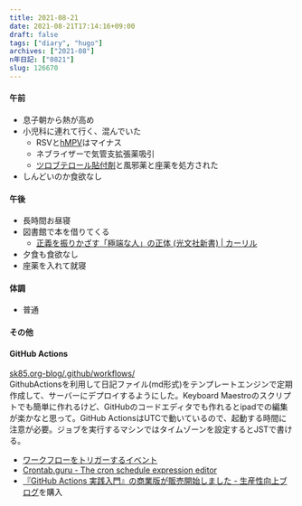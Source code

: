 ```yaml
---
title: 2021-08-21
date: 2021-08-21T17:14:16+09:00
draft: false
tags: ["diary", "hugo"]
archives: ["2021-08"]
n年日記: ["0821"]
slug: 126670
---
```

#### 午前
- 息子朝から熱が高め
- 小児科に連れて行く、混んでいた
  - RSVと[hMPV](https://ja.wikipedia.org/wiki/%E3%83%92%E3%83%88%E3%83%A1%E3%82%BF%E3%83%8B%E3%83%A5%E3%83%BC%E3%83%A2%E3%82%A6%E3%82%A4%E3%83%AB%E3%82%B9)はマイナス
  - ネブライザーで気管支拡張薬吸引
  - [ツロブテロール貼付剤](https://ja.wikipedia.org/wiki/%E3%83%84%E3%83%AD%E3%83%96%E3%83%86%E3%83%AD%E3%83%BC%E3%83%AB)と風邪薬と座薬を処方された
- しんどいのか食欲なし
#### 午後
- 長時間お昼寝
- 図書館で本を借りてくる
  - [正義を振りかざす「極端な人」の正体 (光文社新書) | カーリル](https://calil.jp/book/4334044956)
- 夕食も食欲なし
- 座薬を入れて就寝
#### 体調
- 普通
#### その他
#### GitHub Actions
[sk85.org-blog/.github/workflows/](https://github.com/sk85org/sk85.org-blog/tree/main/.github/workflows)  
GithubActionsを利用して日記ファイル(md形式)をテンプレートエンジンで定期作成して、サーバーにデプロイするようにした。Keyboard Maestroのスクリプトでも簡単に作れるけど、GitHubのコードエディタでも作れるとipadでの編集が楽かなと思って。GitHub ActionsはUTCで動いているので、起動する時間に注意が必要。ジョブを実行するマシンではタイムゾーンを設定するとJSTで書ける。
- [ワークフローをトリガーするイベント](https://docs.github.com/ja/actions/reference/events-that-trigger-workflows#scheduled-events)
- [Crontab.guru - The cron schedule expression editor](https://crontab.guru/)
- [『GitHub Actions 実践入門』の商業版が販売開始しました - 生産性向上ブログ](https://www.kaizenprogrammer.com/entry/2020/06/19/085529)を購入
